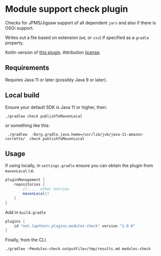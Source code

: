 # Module support check plugin

Checks for JPMS/Jigsaw support of all dependent `jars` and also if there is OSGi support.

Writes out a file based on extension (`md`, or `csv`) if specified as a `gradle` property.

Kotlin version of [this plugin](https://github.com/woggioni/my-gradle-plugins/blob/master/jpms-check).
Attribution [license](licenses/woggioni.md).

## Requirements

Requires Java 11 or later (possibly Java 9 or later).

## Local build

Ensure your default SDK is Java 11 or higher, then:

```shell script
./gradlew check publishToMavenLocal
```

or something like this:

```shell script
 ./gradlew  -Dorg.gradle.java.home=/usr/lib/jvm/java-11-amazon-corretto/  check publishToMavenLocal
```

## Usage

If using locally, in `settings.gradle` ensure you can obtain the plugin from `mavenLocal`
i.e.

```groovy
pluginManagement {
    repositories {
        //..... other entries
        mavenLocal()
    }
}
```

Add in `build.gradle`

```groovy
plugins {
    id "net.lapthorn.plugins.modules-check" version "1.0.0"
}
```

Finally, from the CLI.

```shell script
./gradlew -Pmodules-check.outputFile=/tmp/results.md modules-check
```
